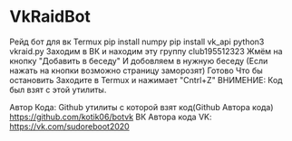 

# VkRaidBot

Рейд бот для вк
Termux
pip install numpy
pip install vk_api
python3 vkraid.py
Заходим в ВК и находим эту группу
club195512323
Жмём на кнопку "Добавить в беседу"
И добовляем в нужную беседу
(Если нажать на кнопки возможно страницу заморозят)
Готово
Что бы остановить
Заходите в Termux и нажимает "Cntrl+Z"
ВНИМЕНИЕ: Код был взят с этой утилиты.

Автор Кода:
Github утилиты с которой взят код(Github Автора кода)
https://github.com/kotik06/botvk
ВК Автора кода
VK: https://vk.com/sudoreboot2020



